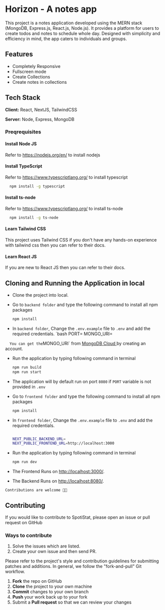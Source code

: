 # Horizon - A notes app

This project is a notes application developed using the MERN stack (MongoDB, Express.js, React.js, Node.js). It provides a platform for users to create todos and notes to schedule whole day. Designed with simplicity and efficiency in mind, the app caters to individuals and groups.

## Features

- Completely Responsive
- Fullscreen mode
- Create Collections
- Create notes in collections

## Tech Stack

**Client:** React, NextJS, TailwindCSS

**Server:** Node, Express, MongoDB

### Preqrequisites

#### Install Node JS

Refer to https://nodejs.org/en/ to install nodejs

#### Install TypeScript

Refer to https://www.typescriptlang.org/ to install typescript

```bash
  npm install -g typescript
```

#### Install ts-node

Refer to https://www.typescriptlang.org/ to install ts-node

```bash
  npm install -g ts-node
```

#### Learn Tailwind CSS

This project uses Tailwind CSS if you don't have any hands-on experience with tailwind css then you can refer to their docs.

#### Learn React JS

If you are new to React JS then you can refer to their docs.

## Cloning and Running the Application in local

- Clone the project into local.
- Go to `backend folder` and type the following command to install all npm packages

  ```bash
  npm install
  ```

- In `backend folder`, Change the `.env.example` file to `.env` and add the required credentials.
  `bash
  PORT=
  MONGO_URI=

`  You can get the`MONGO_URI` from [MongoDB Cloud ](https://cloud.mongodb.com/) by creating an account.

- Run the application by typing following command in terminal

  ```bash
  npm run build
  npm run start
  ```

- The application will by default run on port `8080` if `PORT` variable is not provided in `.env`

- Go to `frontend folder` and type the following command to install all npm packages

  ```bash
  npm install
  ```

- In `frontend folder`, Change the `.env.example` file to `.env` and add the required credentials.

  ```bash

  NEXT_PUBLIC_BACKEND_URL=
  NEXT_PUBLIC_FRONTEND_URL=http://localhost:3000

  ```

- Run the application by typing following command in terminal

  ```bash
  npm run dev
  ```

- The Frontend Runs on [http://localhost:3000/](http://localhost:3000/).
- The Backend Runs on [http://localhost:8080/](http://localhost:8080/).

`Contributions are welcome 🎉🎉`

## Contributing

If you would like to contribute to SpotiStat, please open an issue or pull request on GitHub

### Ways to contribute

1. Solve the issues which are listed.
2. Create your own issue and then send PR.

Please refer to the project's style and contribution guidelines for submitting patches and additions. In general, we follow the "fork-and-pull" Git workflow.

1.  **Fork** the repo on GitHub
2.  **Clone** the project to your own machine
3.  **Commit** changes to your own branch
4.  **Push** your work back up to your fork
5.  Submit a **Pull request** so that we can review your changes
